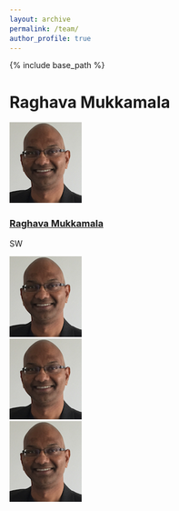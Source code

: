 ```yaml
---
layout: archive
permalink: /team/
author_profile: true
---
```


{% include base_path %}



# Raghava Mukkamala
<div class="avatar">
<img src="/images/raghava-passport.png" alt='Raghava Mukkamala'/>

<a href="#"><h3 class="t-name">Raghava Mukkamala</h3></a>

<p class="designation">SW</p>
 </div>
<div class="avatar"><img src="/images/raghava-passport.png" alt='Raghava Mukkamala'/> </div>
<div class="avatar"><img src="/images/raghava-passport.png" alt='Raghava Mukkamala'/> </div>
<div class="avatar"><img src="/images/raghava-passport.png" alt='Raghava Mukkamala'/> </div>

